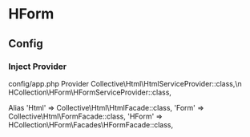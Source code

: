 # HForm

## Config
### Inject Provider
config/app.php
Provider
Collective\Html\HtmlServiceProvider::class,\n
HCollection\HForm\HFormServiceProvider::class,

Alias
'Html' => Collective\Html\HtmlFacade::class,
 'Form' => Collective\Html\FormFacade::class,
'HForm' => HCollection\HForm\Facades\HFormFacade::class,
